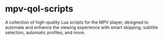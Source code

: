 # mpv-qol-scripts
A collection of high-quality Lua scripts for the MPV player, designed to automate and enhance the viewing experience with smart skipping, subtitle selection, automatic profiles, and more.
